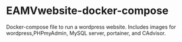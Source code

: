 # EAMVwebsite-docker-compose
 Docker-compose file to run a wordpress website. Includes images for wordpress,PHPmyAdmin, MySQL server, portainer, and CAdvisor.

